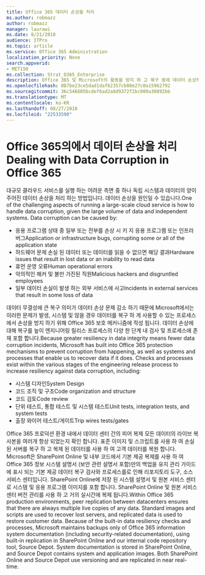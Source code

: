 ```yaml
---
title: Office 365 데이터 손상을 처리
ms.author: robmazz
author: robmazz
manager: laurawi
ms.date: 8/21/2018
audience: ITPro
ms.topic: article
ms.service: Office 365 Administration
localization_priority: None
search.appverid:
- MET150
ms.collection: Strat_O365_Enterprise
description: Office 365 및 Microsoft의 활동을 방지 하 고 복구 중에 데이터 손상의 설명 합니다.
ms.openlocfilehash: 087be23ce5dad1daf62357cb08e27c0a15962792
ms.sourcegitcommit: 36c5466056cdef6ad2a8d9372f2bc009a30892bb
ms.translationtype: MT
ms.contentlocale: ko-KR
ms.lasthandoff: 08/27/2018
ms.locfileid: "22533590"
---
```

# <a name="dealing-with-data-corruption-in-office-365"></a><span data-ttu-id="e7ac0-103">Office 365의에서 데이터 손상을 처리</span><span class="sxs-lookup"><span data-stu-id="e7ac0-103">Dealing with Data Corruption in Office 365</span></span>

<span data-ttu-id="e7ac0-p101">대규모 클라우드 서비스를 실행 하는 어려운 측면 중 하나 독립 시스템과 데이터의 양이 주어진 데이터 손상을 처리 하는 방법입니다. 데이터 손상을 원인일 수 있습니다.</span><span class="sxs-lookup"><span data-stu-id="e7ac0-p101">One of the challenging aspects of running a large-scale cloud service is how to handle data corruption, given the large volume of data and independent systems. Data corruption can be caused by:</span></span>
- <span data-ttu-id="e7ac0-106">응용 프로그램 상태 중 일부 또는 전부를 손상 시 키 지 응용 프로그램 또는 인프라 버그</span><span class="sxs-lookup"><span data-stu-id="e7ac0-106">Application or infrastructure bugs, corrupting some or all of the application state</span></span> 
- <span data-ttu-id="e7ac0-107">하드웨어 문제 손실 된 데이터 또는 데이터를 읽을 수 없으면 해당 결과</span><span class="sxs-lookup"><span data-stu-id="e7ac0-107">Hardware issues that result in lost data or an inability to read data</span></span> 
- <span data-ttu-id="e7ac0-108">휴먼 운영 오류</span><span class="sxs-lookup"><span data-stu-id="e7ac0-108">Human operational errors</span></span> 
- <span data-ttu-id="e7ac0-109">악의적인 해커 및 불만 가진된 직원</span><span class="sxs-lookup"><span data-stu-id="e7ac0-109">Malicious hackers and disgruntled employees</span></span> 
- <span data-ttu-id="e7ac0-110">일부 데이터 손실이 발생 하는 외부 서비스에 사고</span><span class="sxs-lookup"><span data-stu-id="e7ac0-110">Incidents in external services that result in some loss of data</span></span> 

<span data-ttu-id="e7ac0-p102">데이터 무결성에 큰 복구 의미가 데이터 손상 문제 감소 하기 때문에 Microsoft에서는 이러한 문제가 발생, 시스템 및 않을 경우 데이터를 복구 하 게 사용할 수 있는 프로세스에서 손상을 방지 하기 위해 Office 365 보호 메커니즘에 작성 됩니다. 데이터 손상에 대해 복구를 높이 엔지니어링 릴리스 프로세스의 다양 한 단계 내 검사 및 프로세스에 존재 포함 합니다.</span><span class="sxs-lookup"><span data-stu-id="e7ac0-p102">Because greater resiliency in data integrity means fewer data corruption incidents, Microsoft has built into Office 365 protection mechanisms to prevent corruption from happening, as well as systems and processes that enable us to recover data if it does. Checks and processes exist within the various stages of the engineering release process to increase resiliency against data corruption, including:</span></span>
- <span data-ttu-id="e7ac0-113">시스템 디자인</span><span class="sxs-lookup"><span data-stu-id="e7ac0-113">System Design</span></span>
- <span data-ttu-id="e7ac0-114">코드 조직 및 구조</span><span class="sxs-lookup"><span data-stu-id="e7ac0-114">Code organization and structure</span></span> 
- <span data-ttu-id="e7ac0-115">코드 검토</span><span class="sxs-lookup"><span data-stu-id="e7ac0-115">Code review</span></span> 
- <span data-ttu-id="e7ac0-116">단위 테스트, 통합 테스트 및 시스템 테스트</span><span class="sxs-lookup"><span data-stu-id="e7ac0-116">Unit tests, integration tests, and system tests</span></span>
- <span data-ttu-id="e7ac0-117">출장 와이어 테스트/게이트</span><span class="sxs-lookup"><span data-stu-id="e7ac0-117">Trip wires tests/gates</span></span> 

<span data-ttu-id="e7ac0-p103">Office 365 프로덕션 환경 내에서 데이터 센터 간의 피어 복제 모든 데이터의 라이브 복사본을 여러개 항상 되었는지 확인 합니다. 표준 이미지 및 스크립트를 사용 하 여 손실 된 서버를 복구 하 고 복제 된 데이터를 사용 하 여 고객 데이터를 복원 합니다. Microsoft은 SharePoint Online 및 내부 코드에서 기본 제공 복제를 사용 하 여 Office 365 정보 시스템 설명서 (보안 관련 설명서 포함)만의 백업을 유지 관리 가이드에 표시 되는 기본 제공 데이터 복구 검사와 프로세스를로 인해 리포지토리 도구, 소스 서비스 센터입니다. SharePoint Online에 저장 된 시스템 설명서 및 원본 서비스 센터로 시스템 및 응용 프로그램 이미지를 포함 합니다. SharePoint Online 및 원본 서비스 센터 버전 관리를 사용 하 고 거의 실시간에 복제 됩니다.</span><span class="sxs-lookup"><span data-stu-id="e7ac0-p103">Within Office 365 production environments, peer replication between datacenters ensures that there are always multiple live copies of any data. Standard images and scripts are used to recover lost servers, and replicated data is used to restore customer data. Because of the built-in data resiliency checks and processes, Microsoft maintains backups only of Office 365 information system documentation (including security-related documentation), using built-in replication in SharePoint Online and our internal code repository tool, Source Depot. System documentation is stored in SharePoint Online, and Source Depot contains system and application images. Both SharePoint Online and Source Depot use versioning and are replicated in near real-time.</span></span> 